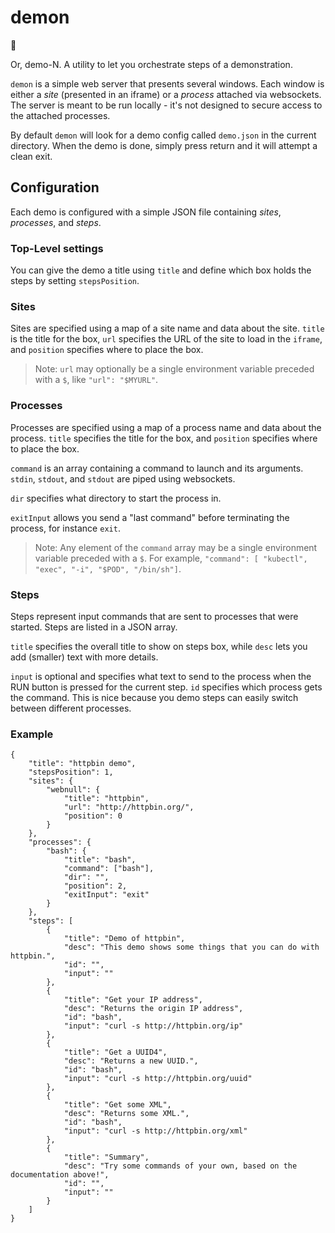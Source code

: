 # demon

👿

Or, demo-N. A utility to let you orchestrate steps of a demonstration.

`demon` is a simple web server that presents several windows. Each window is either a _site_ (presented in an iframe) or a _process_ attached via websockets. The server is meant to be run locally - it's not designed to secure access to the attached processes.

By default `demon` will look for a demo config called `demo.json` in the current directory. When the demo is done, simply press return and it will attempt a clean exit.

## Configuration

Each demo is configured with a simple JSON file containing _sites_, _processes_, and _steps_.

### Top-Level settings

You can give the demo a title using `title` and define which box holds the steps by setting `stepsPosition`.

### Sites

Sites are specified using a map of a site name and data about the site. `title` is the title for the box, `url` specifies the URL of the site to load in the `iframe`, and `position` specifies where to place the box.

> Note: `url` may optionally be a single environment variable preceded with a `$`, like `"url": "$MYURL"`.

### Processes

Processes are specified using a map of a process name and data about the process. `title` specifies the title for the box, and `position` specifies where to place the box.

`command` is an array containing a command to launch and its arguments. `stdin`, `stdout`, and `stdout` are piped using websockets.

`dir` specifies what directory to start the process in.

`exitInput` allows you send a "last command" before terminating the process, for instance `exit`.

> Note: Any element of the `command` array may be a single environment variable preceded with a `$`. For example, `"command": [ "kubectl", "exec", "-i", "$POD", "/bin/sh"]`.

### Steps

Steps represent input commands that are sent to processes that were started. Steps are listed in a JSON array.

`title` specifies the overall title to show on steps box, while `desc` lets you add (smaller) text with more details.

`input` is optional and specifies what text to send to the process when the RUN button is pressed for the current step. `id` specifies which process gets the command. This is nice because you demo steps can easily switch between different processes.

### Example

    {
        "title": "httpbin demo",
        "stepsPosition": 1,
        "sites": {
            "webnull": {
                "title": "httpbin",
                "url": "http://httpbin.org/",
                "position": 0
            }
        },
        "processes": {
            "bash": {
                "title": "bash",
                "command": ["bash"],
                "dir": "",
                "position": 2,
                "exitInput": "exit"
            }
        },
        "steps": [
            {
                "title": "Demo of httpbin",
                "desc": "This demo shows some things that you can do with httpbin.",
                "id": "",
                "input": ""
            },
            {
                "title": "Get your IP address",
                "desc": "Returns the origin IP address",
                "id": "bash",
                "input": "curl -s http://httpbin.org/ip"
            },
            {
                "title": "Get a UUID4",
                "desc": "Returns a new UUID.",
                "id": "bash",
                "input": "curl -s http://httpbin.org/uuid"
            },
            {
                "title": "Get some XML",
                "desc": "Returns some XML.",
                "id": "bash",
                "input": "curl -s http://httpbin.org/xml"
            },
            {
                "title": "Summary",
                "desc": "Try some commands of your own, based on the documentation above!",
                "id": "",
                "input": ""
            }
        ]
    }
